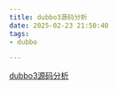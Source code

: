 ```yaml
---
title: dubbo3源码分析
date: 2025-02-23 21:50:40
tags:
- dubbo

---
```


[dubbo3源码分析](/pdf/dubbo/ApacheDubbo3源码深入解读.pdf)